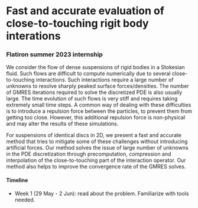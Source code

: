# Fast and accurate evaluation of close-to-touching rigit body interations
### Flatiron summer 2023 internship

We consider the flow of dense suspensions of rigid bodies in a Stokesian fluid. Such flows are difficult to compute numerically due to several close-to-touching interactions. Such interactions require a large number of unknowns to resolve sharply peaked surface forces/densities. The number of GMRES iterations required to solve the discretized PDE is also usually large. The time evolution of such flows is very stiff and requires taking extremely small time steps. A common way of dealing with these difficulties is to introduce a repulsion force between the particles, to prevent them from getting too close. However, this additional repulsion force is non-physical and may alter the results of these simulations.

For suspensions of identical discs in 2D, we present a fast and accurate method that tries to mitigate some of these challenges without introducing artificial forces. Our method solves the issue of large number of unknowns in the PDE discretization through precomputation, compression and interpolation of the close-to-touching part of the interaction operator. Our method also helps to improve the convergence rate of the GMRES solves.





#### Timeline

  - Week 1 (29 May - 2 Jun): read about the problem. Familiarize with tools needed.
